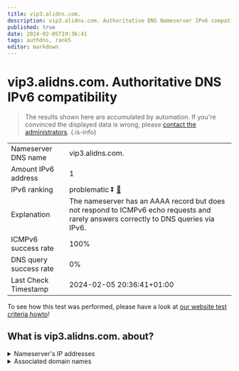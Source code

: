```yaml
---
title: vip3.alidns.com.
description: vip3.alidns.com. Authoritative DNS Nameserver IPv6 compatibility
published: true
date: 2024-02-05T19:36:41
tags: authdns, rank5
editor: markdown
---
```


# vip3.alidns.com. Authoritative DNS IPv6 compatibility

> The results shown here are accumulated by automation. If you're convinced the displayed data is wrong, please [contact the administrators](/howto/chat). 
{.is-info}




|   |   |
| - | - |
| Nameserver DNS name | vip3.alidns.com.
| Amount IPv6 address | 1
| IPv6 ranking | problematic :arrow_double_down: [🔗](/howto/ranking) |
| Explanation | The nameserver has an AAAA record but does not respond to ICMPv6 echo requests and rarely answers correctly to DNS queries via IPv6. |
| ICMPv6 success rate | 100%|
| DNS query success rate | 0% |
| Last Check Timestamp | 2024-02-05 20:36:41+01:00 |

To see how this test was performed, please have a look at [our website test criteria howto](/howto/testcriteria/authdns)!


## What is vip3.alidns.com. about?




<details>
<summary>Nameserver's IP addresses</summary>

2408:4009:500::3

</details>



<details>
<summary>Associated domain names</summary>

www.baike.com

</details>
